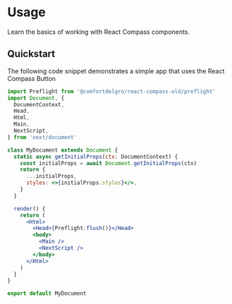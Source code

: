 # Usage

<p class="description">Learn the basics of working with React Compass components.</p>

## Quickstart

The following code snippet demonstrates a simple app that uses the React Compass Button

```jsx
import Preflight from '@comfortdelgro/react-compass-old/preflight'
import Document, {
  DocumentContext,
  Head,
  Html,
  Main,
  NextScript,
} from 'next/document'

class MyDocument extends Document {
  static async getInitialProps(ctx: DocumentContext) {
    const initialProps = await Document.getInitialProps(ctx)
    return {
      ...initialProps,
      styles: <>{initialProps.styles}</>,
    }
  }

  render() {
    return (
      <Html>
        <Head>{Preflight.flush()}</Head>
        <body>
          <Main />
          <NextScript />
        </body>
      </Html>
    )
  }
}

export default MyDocument
```
